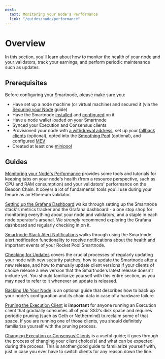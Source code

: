 ```yaml
---
next:
  text: Monitoring your Node's Performance
  link: "/guides/node/performance"
---
```


# Overview

In this section, you'll learn about how to monitor the health of your node and your validators, track your earnings, and perform periodic maintenance such as updates.

## Prerequisites

Before configuring your Smartnode, please make sure you:

- Have set up a node machine (or virtual machine) and secured it (via the [Securing your Node](../securing-your-node) guide)
- Have the Smartnode [installed](../installing/overview) and [configured](../config/overview) on it
- Have a node wallet loaded on your Smartnode
- Synced your Execution and Consensus clients
- Provisioned your node with [a withdrawal address](../prepare-node#setting-your-withdrawal-address), set up your [fallback clients](../fallback) (optional), opted into the [Smoothing Pool](../fee-distrib-sp#the-smoothing-pool) (optional), and configured [MEV](../mev)
- Created at least one [minipool](../create-validator)

## Guides

[Monitoring your Node's Performance](../performance) provides some tools and tutorials for keeping tabs on your node's health (from a resource perspective, such as CPU and RAM consumption) and your validators' performance on the Beacon Chain.
It covers a lot of fundamental tools you'll use during your tenure as an Ethereum validator.

[Setting up the Grafana Dashboard](../grafana) walks through setting up the Smartnode stack's metrics tracker and the Grafana dashboard - a one stop shop for monitoring everything about your node and validators, and a staple in each node operator's arsenal.
We _strongly_ recommend exploring the Grafana dashboard and regularly checking in on it.

[Smartnode Stack Alert Notifications](./alerting.md) walks through using the Smartnode alert notification functionality to receive notifications about the health and important events of your Rocket Pool Smartnode.

[Checking for Updates](../updates) covers the crucial processes of regularly updating your node with new security patches, how to update the Smartnode after a new release, and how to manually update client versions if your clients of choice release a new version that the Smartnode's latest release doesn't include yet.
You should familiarize yourself with this entire section, as you may need to refer to it whenever an update is released.

[Backing Up Your Node](../backups) is an optional guide that describes how to back up your node's configuration and its chain data in case of a hardware failure.

[Pruning the Execution Client](../pruning) is **important** for anyone running an Execution client that gradually consumes all of your SSD's disk space and requires periodic pruning (such as Geth or Nethermind) to reclaim some of that space.
If you are running one of those clients, you should definitely familiarize yourself with the pruning process.

[Changing Execution or Consensus Clients](../change-clients) is a useful guide; it goes through the process of changing your client choice(s) and what can be expected during the process.
This is another good guide to familiarize yourself with, just in case you ever have to switch clients for any reason down the line.
